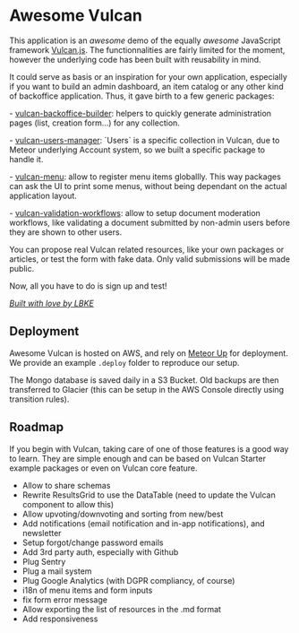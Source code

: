 # Awesome Vulcan

This application is an _awesome_ demo of the equally _awesome_ JavaScript framework [Vulcan.js](http://vulcanjs.org/). The functionnalities are fairly limited for the moment, however the underlying code has been built with reusability in mind.

It could serve as basis or an inspiration for your own application, especially if you want to build an admin dashboard, an item catalog or any other kind of backoffice application. Thus, it gave birth to a few generic packages:

\- [vulcan-backoffice-builder](https://github.com/lbke/vulcan-backoffice-builder): helpers to quickly generate administration pages (list, creation form...) for any collection.

\- [vulcan-users-manager](https://github.com/lbke/vulcan-users-manager): \`Users\` is a specific collection in Vulcan, due to Meteor underlying Account system, so we built a specific package to handle it.

\- [vulcan-menu](https://github.com/lbke/vulcan-menu): allow to register menu items globallly. This way packages can ask the UI to print some menus, without being dependant on the actual application layout.

\- [vulcan-validation-workflows](https://github.com/lbke/vulcan-validation-workflows): allow to setup document moderation workflows, like validating a document submitted by non-admin users before they are shown to other users.

You can propose real Vulcan related resources, like your own packages or articles, or test the form with fake data. Only valid submissions will be made public.

Now, all you have to do is sign up and test!

_[Built with love by LBKE](https://github.com/lbke)_

## Deployment

Awesome Vulcan is hosted on AWS, and rely on [Meteor Up](http://meteor-up.com) for deployment. We provide an example `.deploy` folder to reproduce our setup.

The Mongo database is saved daily in a S3 Bucket. Old backups are then transferred to Glacier (this can be setup in the AWS Console directly using transition rules).

## Roadmap

If you begin with Vulcan, taking care of one of those features is a good way to learn. They are simple enough and can be based on Vulcan Starter example packages or even on Vulcan core feature.

- Allow to share schemas
- Rewrite ResultsGrid to use the DataTable (need to update the Vulcan component to allow this)
- Allow upvoting/downvoting and sorting from new/best
- Add notifications (email notification and in-app notifications), and newsletter
- Setup forgot/change password emails
- Add 3rd party auth, especially with Github
- Plug Sentry
- Plug a mail system
- Plug Google Analytics (with DGPR compliancy, of course)
- i18n of menu items and form inputs
- fix form error message
- Allow exporting the list of resources in the .md format
- Add responsiveness
